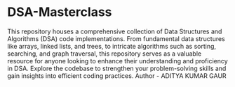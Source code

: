 # DSA-Masterclass
This repository houses a comprehensive collection of Data Structures and Algorithms (DSA) code implementations. From fundamental data structures like arrays, linked lists, and trees, to intricate algorithms such as sorting, searching, and graph traversal, this repository serves as a valuable resource for anyone looking to enhance their understanding and proficiency in DSA. Explore the codebase to strengthen your problem-solving skills and gain insights into efficient coding practices.
Author - ADITYA KUMAR GAUR
